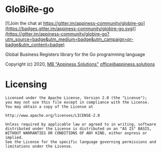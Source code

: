 # GloBiRe-go

[![Join the chat at https://gitter.im/appiness-community/globire-go](https://badges.gitter.im/appiness-community/globire-go.svg)](https://gitter.im/appiness-community/globire-go?utm_source=badge&utm_medium=badge&utm_campaign=pr-badge&utm_content=badge)

Global Business Registers library for the Go programming language

Copyright (c) 2020, [MB "Appiness Solutions"](https://appiness.solutions)
office@appiness.solutions

# Licensing
    Licensed under the Apache License, Version 2.0 (the "License");
    you may not use this file except in compliance with the License.
    You may obtain a copy of the License at

    http://www.apache.org/licenses/LICENSE-2.0

    Unless required by applicable law or agreed to in writing, software
    distributed under the License is distributed on an "AS IS" BASIS,
    WITHOUT WARRANTIES OR CONDITIONS OF ANY KIND, either express or implied.
    See the License for the specific language governing permissions and
    limitations under the License.